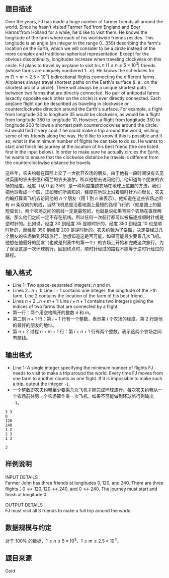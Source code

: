 ## 题目描述
Over the years, FJ has made a huge number of farmer friends all around the world. Since he hasn't visited'Farmer Ted'from England and'Boer Harms'from Holland for a while, he'd like to visit them. He knows the longitude of the farm where each of his worldwide friends resides. This longitude is an angle (an integer in the range $0\dots 359$) describing the farm's location on the Earth, which we will consider to be a circle instead of the more complex and traditional spherical representation. Except for the obvious discontinuity, longitudes increase when traveling clockwise on this circle. FJ plans to travel by airplane to visit his $n \ (1 \le  n \le  5\times 10^3)$ friends (whose farms are uniquely numbered $1\dots n$). He knows the schedules for $m \ (1 \le  m \le  2.5\times 10^4)$ bidirectional flights connecting the different farms. Airplanes always travel shortest paths on the Earth's surface (i. e., on the shortest arc of a circle). There will always be a unique shortest path between two farms that are directly connected. No pair of antipodal farms (exactly opposite each other on the circle) is ever directly connected. Each airplane flight can be described as traveling in clockwise or counterclockwise direction around the Earth's surface. For example, a flight from longitude $30$ to longitude $35$ would be clockwise, as would be a flight from longitude $350$ to longitude $10$. However, a flight from longitude $350$ to longitude $200$ follows a shortest path counterclockwise around the circle. FJ would find it very cool if he could make a trip around the world, visiting some of his friends along the way. He'd like to know if this is possible and if so, what is the minimum number of flights he can take to do so. He wants to start and finish his journey at the location of his best friend (the one listed first in the input below). In order to make sure he actually circles the Earth, he wants to ensure that the clockwise distance he travels is different from the counterclockwise distance he travels.

这些年，农夫约翰在国际上交了一大批开农场的朋友。由于他有一段时间没有去见过英国的农夫泰德和荷兰的农夫波尔，所以他想去访问他们，他知道每个朋友的农场的经度。经度（从 $0$ 到 $359$）是一种角度描述农场在地球上位置的方法，我们把地球看成一个圆，正如我们所熟知的，经度在地球上沿着顺时针方向增长，农夫约翰打算乘飞机去访问他的 $n$ 个朋友（用 $1$ 到 $n$ 来表示）。他知道在这些农场之间有 $m$ 条双向的航线，当然飞机总是沿着地面上最短的路径飞行的（就是圆上的最短弧长）。两个农场之间的航线一定是最短的，也就是说如果育两个农场在直径两端，那么他们之间一定不存在航线。所以任何一次航行都可以被描述成顺时针或是逆时针的。比如说，经度 $30$ 到经度 $35$ 是顺时针的，经度 $350$ 到经度 $10$ 也是顺时针的，而经度 $350$ 到经度 $200$ 是逆时针的。农夫约翰为了耍酷，决定要经过几个朋友的农场做到环球旅行，他想知道这是否可能，如果可能最少要乘几次飞机。他想在他最好的朋友（也就是列表中的第一个）的农场上开始和完成这次旅行。为了保证这是一次环球航行，回到终点时，顺时针经过的路程不能等于逆时针经过的路程。
## 输入格式
* Line $1$: Two space-separated integers: $n$ and $m$.
* Lines $2\dots n+1$: Line $i+1$ contains one integer: the longitude of the $i$-th farm. Line $2$ contains the location of the farm of his best friend.
* Lines $n+2\dots n+m+1$: Line $i+n+1$ contains two integers giving the indices of two farms that are connected by a flight.
* 第一行：两个用空格隔开的整数 $n$ 和 $m$。
* 第二到 $n+1$ 行：第 $i+1$ 行有一个整数，表示第 $i$ 个农场的经度。第 $2$ 行是他的最好的朋友的地址。
* 第 $n+2$ 过程 $n+m+1$ 行：第 $i+n+1$ 行有两个整数，表示这两个农场之间有航线。
## 输出格式
* Line $1$: A single integer specifying the minimum number of flights FJ needs to visit to make a trip around the world.
Every time FJ moves from one farm to another counts as one flight. If it is impossible to make such a trip, output the
integer `-1`.
* 一个整数即农夫约翰至少要乘几次飞机才能完成环球旅行。每次农夫约翰从一个农场前往另一个农场算作乘一次飞机。如果不可能做到环球旅行则输出 `-1`。

```input1
3 3
0
120
240
1 2
2 3
1 3
```

```output1
3
```
## 样例说明
INPUT DETAILS：  
Farmer John has three friends at longitudes $0,120$, and $240$. There are three flights：$0\leftrightarrow 120,120\leftrightarrow 240$, and $0\leftrightarrow 240$. The journey must start and finish at longitude $0$.

OUTPUT DETAILS：  
FJ must visit all $3$ friends to make a full trip around the world.
## 数据规模与约定
对于 $100\%$ 的数据，$1 \leq n \leq 5\times 10^3$，$1 \leq m \leq 2.5\times 10^4$。
## 题目来源
Gold